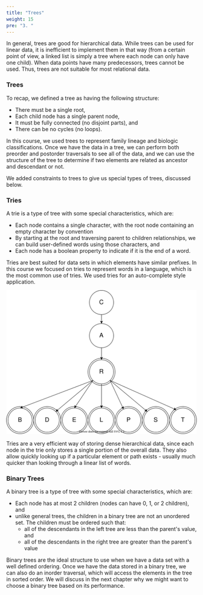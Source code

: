 ```yaml
---
title: "Trees"
weight: 15
pre: "3. "
---
```


In general, trees are good for hierarchical data. While trees can be used for linear data, it is inefficient to implement them in that way (from a certain point of view, a linked list is simply a tree where each node can only have one child). When data points have many predecessors, trees cannot be used. Thus, trees are not suitable for most relational data. 

### Trees 

To recap, we defined a tree as having the following structure:
- There must be a single root,
- Each child node has a single parent node,
- It must be fully connected (no disjoint parts), and
- There can be no cycles (no loops).

In this course, we used trees to represent family lineage and biologic classifications. Once we have the data in a tree, we can perform both preorder and postorder traversals to see all of the data, and we can use the structure of the tree to determine if two elements are related as ancestor and descendant or not.

We added constraints to trees to give us special types of trees, discussed below. 

### Tries

A trie is a type of tree with some special characteristics, which are: 
- Each node contains a single character, with the root node containing an empty character by convention
- By starting at the root and traversing parent to children relationships, we can build user-defined words using those characters, and
- Each node has a boolean property to indicate if it is the end of a word.

Tries are best suited for data sets in which elements have similar prefixes. In this course we focused on tries to represent words in a language, which is the most common use of tries. We used tries for an auto-complete style application. 

![Trie example: words starting with 'car'](images/18/11_trie.svg)

Tries are a very efficient way of storing dense hierarchical data, since each node in the trie only stores a single portion of the overall data. They also allow quickly looking up if a particular element or path exists - usually much quicker than looking through a linear list of words. 

### Binary Trees

A binary tree is a type of tree with some special characteristics, which are:
- Each node has at most 2 children (nodes can have 0, 1, or 2 children), and
- unlike general trees, the children in a binary tree are not an unordered set. The children must be ordered such that:
    - all of the descendants in the left tree are less than the parent's value, and
    - all of the descendants in the right tree are greater than the parent's value

Binary trees are the ideal structure to use when we have a data set with a well defined ordering. Once we have the data stored in a binary tree, we can also do an inorder traversal, which will access the elements in the tree in sorted order. We will discuss in the next chapter why we might want to choose a binary tree based on its performance. 


